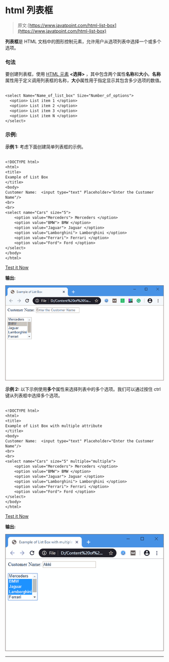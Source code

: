 # html 列表框

> 原文:[https://www.javatpoint.com/html-list-box](https://www.javatpoint.com/html-list-box)

**列表框**是 HTML 文档中的图形控制元素，允许用户从选项列表中选择一个或多个选项。

### 句法

要创建列表框，使用 [HTML 元素](https://www.javatpoint.com/html-elements) **<选择>** ，其中包含两个属性**名称**和**大小**。**名称**属性用于定义调用列表框的名称，**大小**属性用于指定显示其包含多少选项的数值。

```

<select Name="Name_of_list_box" Size="Number_of_options">
  <option> List item 1 </option>
  <option> List item 2 </option>
  <option> List item 3 </option>
  <option> List item N </option>
</select>

```

### 示例:

**示例 1:** 考虑下面创建简单列表框的示例。

```

<!DOCTYPE html>  
<html>  
<title>
Example of List Box
</title>
<body>  
Customer Name:  <input type="text" Placeholder="Enter the Customer Name"/>
<br>
<br>
<select name="Cars" size="5">
    <option value="Merceders"> Merceders </option>
    <option value="BMW"> BMW </option>
    <option value="Jaguar"> Jaguar </option>
    <option value="Lamborghini"> Lamborghini </option>
    <option value="Ferrari"> Ferrari </option>
    <option value="Ford"> Ford </option>
</select>
</body>  
</html>  

```

[Test it Now](https://www.javatpoint.com/oprweb/test.jsp?filename=html-list-box)

**输出:**

![HTML List Box](img/288df9c540eee5250364f1045aa806b5.png)

**示例 2:** 以下示例使用**多个**属性来选择列表中的多个选项。我们可以通过按住 ctrl 键从列表框中选择多个选项。

```

<!DOCTYPE html>  
<html>  
<title>
Example of List Box with multiple attribute
</title>
<body>  
Customer Name:  <input type="text" Placeholder="Enter the Customer Name"/>
<br>
<br>
<select name="Cars" size="5" multiple="multiple">
    <option value="Merceders"> Merceders </option>
    <option value="BMW"> BMW </option>
    <option value="Jaguar"> Jaguar </option>
    <option value="Lamborghini"> Lamborghini </option>
    <option value="Ferrari"> Ferrari </option>
    <option value="Ford"> Ford </option>
</select>
</body>  
</html>  

```

[Test it Now](https://www.javatpoint.com/oprweb/test.jsp?filename=html-list-box2)

**输出:**

![HTML List Box](img/adf9f024714fafb9c34db5e4a3bb5c48.png)

* * *